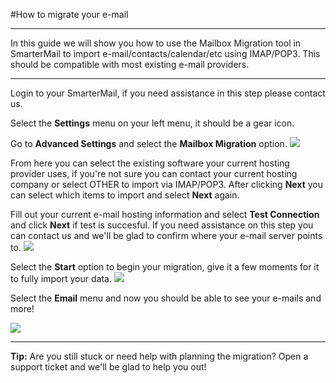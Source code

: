 #How to migrate your e-mail

----------

In this guide we will show you how to use the Mailbox Migration tool in SmarterMail to import e-mail/contacts/calendar/etc using IMAP/POP3. This should be compatible with most existing e-mail providers. 

----------

Login to your SmarterMail, if you need assistance in this step please contact us.

Select the **Settings** menu on your left menu, it should be a gear icon. 

Go to **Advanced Settings** and select the **Mailbox Migration** option.
<img src="https://raw.githubusercontent.com/Gearhost/docs/master/Images/mailbox_migration.png" />

From here you can select the existing software your current hosting provider uses, if you're not sure you can contact your current hosting company or select OTHER to import via IMAP/POP3.
After clicking **Next** you can select which items to import and select **Next** again.

Fill out your current e-mail hosting information and select **Test Connection** and click **Next** if test is succesful. If you need assistance on this step you can contact us and we'll be glad to confirm where your e-mail server points to.
<img src="https://raw.githubusercontent.com/Gearhost/docs/master/Images/mailbox_migration2.png" />


Select the **Start** option to begin your migration, give it a few moments for it to fully import your data.
<img src="https://raw.githubusercontent.com/Gearhost/docs/master/Images/mailbox_migration3.png" />


Select the **Email** menu and now you should be able to see your e-mails and more! 

<img src="https://raw.githubusercontent.com/Gearhost/docs/master/Images/mailbox_migration4.png" />


----------

**Tip:** Are you still stuck or need help with planning the migration? Open a support ticket and we'll be glad to help you out!
